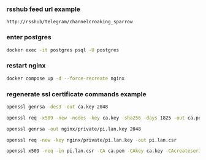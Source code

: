 ### rsshub feed url example
```
http://rsshub/telegram/channelcroaking_sparrow
```

### enter postgres
```bash
docker exec -it postgres psql -U postgres
```

### restart nginx
```bash
docker compose up -d --force-recreate nginx
```

### regenerate ssl certificate commands example
```bash
openssl genrsa -des3 -out ca.key 2048

openssl req -x509 -new -nodes -key ca.key -sha256 -days 1825 -out ca.pem

openssl genrsa -out nginx/private/pi.lan.key 2048

openssl req -new -key nginx/private/pi.lan.key -out pi.lan.csr

openssl x509 -req -in pi.lan.csr -CA ca.pem -CAkey ca.key -CAcreateserial -out nginx/certs/pi.lan.crt -days 825 -sha256 -extfile pi.lan.ext
```
